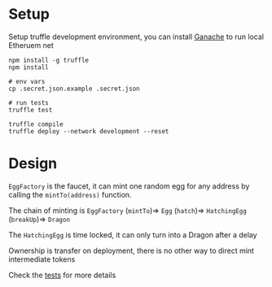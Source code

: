 # Setup

Setup truffle development environment, you can install [Ganache](https://trufflesuite.com/docs/ganache/) to run local Etheruem net

```
npm install -g truffle
npm install

# env vars
cp .secret.json.example .secret.json

# run tests
truffle test

truffle compile
truffle deploy --network development --reset
```

# Design

`EggFactory` is the faucet, it can mint one random egg for any address by calling the `mintTo(address)` function.

The chain of minting is `EggFactory` (`mintTo`)=> `Egg` (`hatch`)=> `HatchingEgg` (`breakUp`)=> `Dragon`

The `HatchingEgg` is time locked, it can only turn into a Dragon after a delay

Ownership is transfer on deployment, there is no other way to direct mint intermediate tokens

Check the [tests](/test) for more details
